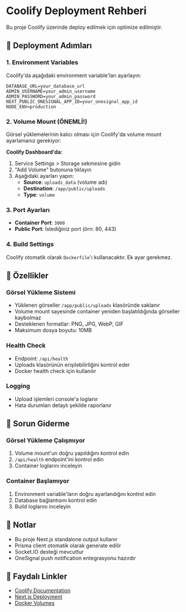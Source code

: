 # Coolify Deployment Rehberi

Bu proje Coolify üzerinde deploy edilmek için optimize edilmiştir.

## 🚀 Deployment Adımları

### 1. Environment Variables
Coolify'da aşağıdaki environment variable'ları ayarlayın:

```env
DATABASE_URL=your_database_url
ADMIN_USERNAME=your_admin_username
ADMIN_PASSWORD=your_admin_password
NEXT_PUBLIC_ONESIGNAL_APP_ID=your_onesignal_app_id
NODE_ENV=production
```

### 2. Volume Mount (ÖNEMLİ!)
Görsel yüklemelerinin kalıcı olması için Coolify'da volume mount ayarlamanız gerekiyor:

**Coolify Dashboard'da:**
1. Service Settings > Storage sekmesine gidin
2. "Add Volume" butonuna tıklayın
3. Aşağıdaki ayarları yapın:
   - **Source**: `uploads_data` (volume adı)
   - **Destination**: `/app/public/uploads`
   - **Type**: `volume`

### 3. Port Ayarları
- **Container Port**: `3000`
- **Public Port**: İstediğiniz port (örn: 80, 443)

### 4. Build Settings
Coolify otomatik olarak `Dockerfile`'ı kullanacaktır. Ek ayar gerekmez.

## 🔧 Özellikler

### Görsel Yükleme Sistemi
- Yüklenen görseller `/app/public/uploads` klasöründe saklanır
- Volume mount sayesinde container yeniden başlatıldığında görseller kaybolmaz
- Desteklenen formatlar: PNG, JPG, WebP, GIF
- Maksimum dosya boyutu: 10MB

### Health Check
- Endpoint: `/api/health`
- Uploads klasörünün erişilebilirliğini kontrol eder
- Docker health check için kullanılır

### Logging
- Upload işlemleri console'a loglanır
- Hata durumları detaylı şekilde raporlanır

## 🐛 Sorun Giderme

### Görsel Yükleme Çalışmıyor
1. Volume mount'un doğru yapıldığını kontrol edin
2. `/api/health` endpoint'ini kontrol edin
3. Container loglarını inceleyin

### Container Başlamıyor
1. Environment variable'ların doğru ayarlandığını kontrol edin
2. Database bağlantısını kontrol edin
3. Build loglarını inceleyin

## 📝 Notlar

- Bu proje Next.js standalone output kullanır
- Prisma client otomatik olarak generate edilir
- Socket.IO desteği mevcuttur
- OneSignal push notification entegrasyonu hazırdır

## 🔗 Faydalı Linkler

- [Coolify Documentation](https://coolify.io/docs)
- [Next.js Deployment](https://nextjs.org/docs/deployment)
- [Docker Volumes](https://docs.docker.com/storage/volumes/)